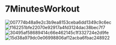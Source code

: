 # 7MinutesWorkout

![007774b48a9e2c3b9ea8153ceba6dd1349c9c6ec](https://user-images.githubusercontent.com/65058484/202527190-e80b9ca2-44b6-44a5-a44c-afc5394742ed.jpg)
![f162251bfe22070e92917a4fd3124dac38bec7f7](https://user-images.githubusercontent.com/65058484/202527197-98d76111-35b4-4958-82ce-ddc4a3535c2a.jpg)
![30495af58689414c66e462145c1f332724e2d9fe](https://user-images.githubusercontent.com/65058484/202527198-47d57e1f-3848-4ff7-b222-4e121e9c89c6.jpg)
![15d38a979dc0e06998806af12acba6fbac248922](https://user-images.githubusercontent.com/65058484/202527201-3b096684-908e-46f1-a653-2fb64b605abc.jpg)
